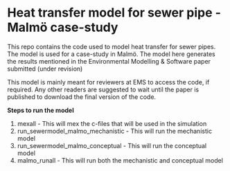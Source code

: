 # Heat transfer model for sewer pipe - Malmö case-study
This repo contains the code used to model heat transfer for sewer pipes. 
The model is used for a case-study in Malmö.
The model here generates the results mentioned in the Environmental Modelling & Software paper submitted (under revision)

This model is mainly meant for reviewers at EMS to access the code, if required. Any other readers are suggested to wait until the paper is published to download the final version of the code.

<strong>Steps to run the model</strong>
1. mexall - This will mex the c-files that will be used in the simulation
2. run_sewermodel_malmo_mechanistic - This will run the mechanistic model
3. run_sewermodel_malmo_conceptual - This will run the conceptual model
4. malmo_runall - This will run both the mechanistic and conceptual model
